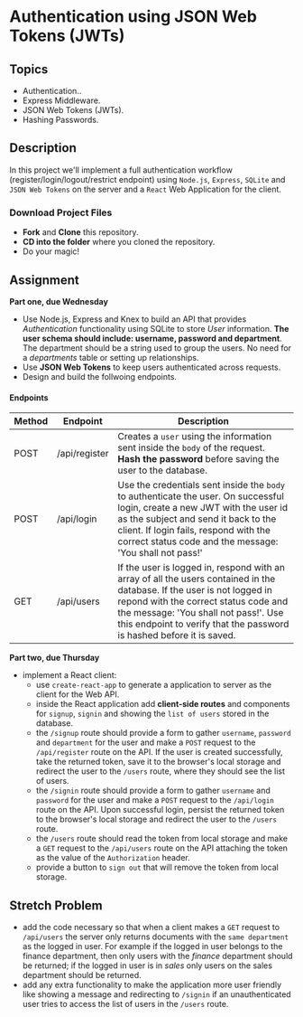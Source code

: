 # Authentication using JSON Web Tokens (JWTs)

## Topics

- Authentication..
- Express Middleware.
- JSON Web Tokens (JWTs).
- Hashing Passwords.

## Description

In this project we'll implement a full authentication workflow (register/login/logout/restrict endpoint) using `Node.js`, `Express`, `SQLite` and `JSON Web Tokens` on the server and a `React` Web Application for the client.

### Download Project Files

- **Fork** and **Clone** this repository.
- **CD into the folder** where you cloned the repository.
- Do your magic!

## Assignment

**Part one, due Wednesday**

- Use Node.js, Express and Knex to build an API that provides _Authentication_ functionality using SQLite to store _User_ information. **The user schema should include: username, password and department**. The department should be a string used to group the users. No need for a _departments_ table or setting up relationships.
- Use **JSON Web Tokens** to keep users authenticated across requests.
- Design and build the follwoing endpoints.

#### Endpoints

| Method | Endpoint      | Description                                                                                                                                                                                                                                                                                         |
| ------ | ------------- | --------------------------------------------------------------------------------------------------------------------------------------------------------------------------------------------------------------------------------------------------------------------------------------------------- |
| POST   | /api/register | Creates a `user` using the information sent inside the `body` of the request. **Hash the password** before saving the user to the database.                                                                                                                                                         |
| POST   | /api/login    | Use the credentials sent inside the `body` to authenticate the user. On successful login, create a new JWT with the user id as the subject and send it back to the client. If login fails, respond with the correct status code and the message: 'You shall not pass!' |
| GET    | /api/users    | If the user is logged in, respond with an array of all the users contained in the database. If the user is not logged in repond with the correct status code and the message: 'You shall not pass!'. Use this endpoint to verify that the password is hashed before it is saved.                    |

**Part two, due Thursday**

- implement a React client:
  - use `create-react-app` to generate a application to server as the client for the Web API.
  - inside the React application add **client-side routes** and components for `signup`, `signin` and showing the `list of users` stored in the database.
  - the `/signup` route should provide a form to gather `username`, `password` and `department` for the user and make a `POST` request to the `/api/register` route on the API. If the user is created successfully, take the returned token, save it to the browser's local storage and redirect the user to the `/users` route, where they should see the list of users.
  - the `/signin` route should provide a form to gather `username` and `password` for the user and make a `POST` request to the `/api/login` route on the API. Upon successful login, persist the returned token to the browser's local storage and redirect the user to the `/users` route.
  - the `/users` route should read the token from local storage and make a `GET` request to the `/api/users` route on the API attaching the token as the value of the `Authorization` header.
  - provide a button to `sign out` that will remove the token from local storage.

## Stretch Problem

- add the code necessary so that when a client makes a `GET` request to `/api/users` the server only returns documents with the `same department` as the logged in user. For example if the logged in user belongs to the finance department, then only users with the _finance_ department should be returned; if the logged in user is in _sales_ only users on the sales department should be returned.
- add any extra functionality to make the application more user friendly like showing a message and redirecting to `/signin` if an unauthenticated user tries to access the list of users in the `/users` route.
